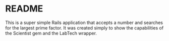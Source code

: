 # README

This is a super simple Rails application that accepts a number and searches for the largest prime factor. It was created simply to show the capabilities of the Scientist gem and the LabTech wrapper.
